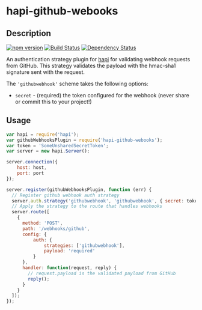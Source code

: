 # hapi-github-webooks

## Description

[![npm version][npm-image]][npm-url]
[![Build Status][build-image]][build-url]
[![Dependency Status][dependency-image]][dependency-url]

An authentication strategy plugin for [hapi](https://github.com/hapijs/hapi) for validating webhook requests from GitHub. This strategy validates the payload with the hmac-sha1 signature sent with the request.

The `'githubwebhook'` scheme takes the following options:
- `secret` - (required) the token configured for the webhook (never share or commit this to your project!)

## Usage
```javascript
var hapi = require('hapi');
var githubWebhooksPlugin = require('hapi-github-webooks');
var token = 'SomeUnsharedSecretToken';
var server = new hapi.Server();

server.connection({
    host: host,
    port: port
});

server.register(githubWebhooksPlugin, function (err) {
  // Register github webhook auth strategy
  server.auth.strategy('githubwebhook', 'githubwebhook', { secret: token});
  // Apply the strategy to the route that handles webhooks
  server.route([
    {
      method: 'POST',
      path: '/webhooks/github',
      config: {
          auth: {
              strategies: ['githubwebhook'],
              payload: 'required'
          }
      },
      handler: function(request, reply) {
        // request.payload is the validated payload from GitHub
        reply();
      }
    }
  ]);
});
```

[npm-image]: https://badge.fury.io/js/hapi-github-webhooks.svg
[npm-url]: https://npmjs.org/package/hapi-github-webhooks
[build-image]: https://travis-ci.org/mhazy/hapi-github-webhooks.svg?branch=master
[build-url]: https://travis-ci.org/mhazy/hapi-github-webhooks
[dependency-image]: https://david-dm.org/mhazy/hapi-github-webhooks.svg
[dependency-url]: https://david-dm.org/mhazy/hapi-github-webhooks
